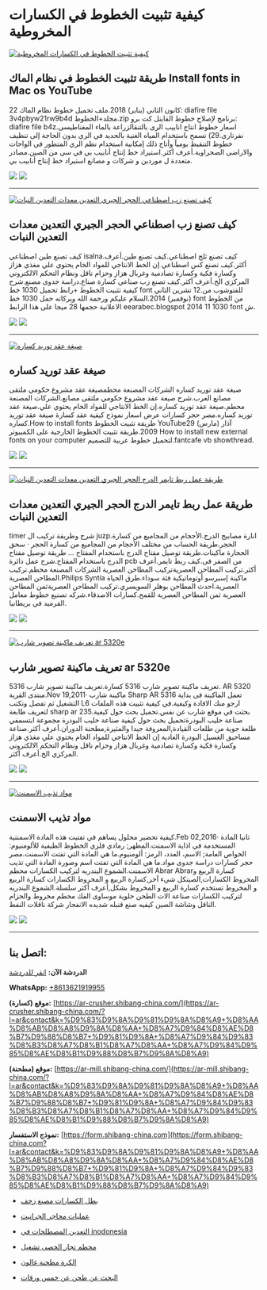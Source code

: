 # كيفية تثبيت الخطوط في الكسارات المخروطية

<a href="https://swt.shibang-china.com/?l=ar&img&k=%D9%83%D9%8A%D9%81%D9%8A%D8%A9+%D8%AA%D8%AB%D8%A8%D9%8A%D8%AA+%D8%A7%D9%84%D8%AE%D8%B7%D9%88%D8%B7+%D9%81%D9%8A+%D8%A7%D9%84%D9%83%D8%B3%D8%A7%D8%B1%D8%A7%D8%AA+%D8%A7%D9%84%D9%85%D8%AE%D8%B1%D9%88%D8%B7%D9%8A%D8%A9" target="_blank">![كيفية تثبيت الخطوط في الكسارات المخروطية](http://static.shibang-china.com/all-800x300/584.jpg)</a>

## طريقة تثبيت الخطوط في نظام الماك Install fonts in Mac os YouTube
22 كانون الثاني (يناير) 2018.ملف تحميل خطوط نظام الماك: diafire file 3v4pbyw21rw9b4d مجلد+الخطوط.zip برنامج لإصلاح خطوط الفاينل كت برو: diafire file b4z.اسعار خطوط انتاج انابيب الرى بالتنقالزراعة بالماء المغناطيسى نفرتارى.29) تسمح باستخدام المياه الغنية بالحديد في الري بدون الحاجة إلى تنظيف خطوط التنقيط يومياً وأتاح ذلك إمكانية استخدام نظم الري المتطور في الواحات والاراضى الصحراوية.أعرف أكثر.استيراد خط إنتاج أنابيب بي في سي من الصين.مصادر متعددة ل موردين و شركات و مصانع استيراد خط إنتاج أنابيب بي.


<a href="https://whatsapp.shibangsoft.com/WhatsApp.php" target="_blank" title="WhatsApp">![](http://static.shibang-china.com/icon/whatsapp.png)</a> <a href="https://swt.shibang-china.com/?l=ar&icon&k=%D9%83%D9%8A%D9%81%D9%8A%D8%A9+%D8%AA%D8%AB%D8%A8%D9%8A%D8%AA+%D8%A7%D9%84%D8%AE%D8%B7%D9%88%D8%B7+%D9%81%D9%8A+%D8%A7%D9%84%D9%83%D8%B3%D8%A7%D8%B1%D8%A7%D8%AA+%D8%A7%D9%84%D9%85%D8%AE%D8%B1%D9%88%D8%B7%D9%8A%D8%A9" target="_blank">![](http://static.shibang-china.com/icon/chat-ar.png)</a>

---

<a href="https://swt.shibang-china.com/?l=ar&img&k=%D9%83%D9%8A%D9%81%D9%8A%D8%A9+%D8%AA%D8%AB%D8%A8%D9%8A%D8%AA+%D8%A7%D9%84%D8%AE%D8%B7%D9%88%D8%B7+%D9%81%D9%8A+%D8%A7%D9%84%D9%83%D8%B3%D8%A7%D8%B1%D8%A7%D8%AA+%D8%A7%D9%84%D9%85%D8%AE%D8%B1%D9%88%D8%B7%D9%8A%D8%A9" target="_blank">![كيف تصنع زب اصطناعي الحجر الجيري التعدين معدات التعدين النبات](http://static.shibang-china.com/all-800x300/282.jpg)</a>

## كيف تصنع زب اصطناعي الحجر الجيري التعدين معدات التعدين النبات
كيف تصنع طين اصطناعي isalna.كيف تصنع ثلج اصطناعي.كيف تصنع طين.أعرف أكثر.كيف تصنع كس اصطناعي إن الخط الانتاجي للمواد الخام يحتوي علي مغذي هزاز وكسارة فكية وكسارة تصادمية وغربال هزاز وحزام ناقل ونظام التحكم الالكتروني المركزي الخ.أعرف أكثر.كيف تصنع زب صناعي كسارة صناع.دراسة جدوى مصنع.شرح كيفية تثبيت الخطوط +رابط تحميل 1030 خط font للفتوشوب من.12 تشرين الثاني (نوفمبر) 2014.السلام عليكم ورحمة الله وبركاته حمل 1030 خط font من الخطوط الاعلانية حجمها 28 ميجا على هذا الرابط eearabec.blogspot 2014 11 1030 font ش.


<a href="https://whatsapp.shibangsoft.com/WhatsApp.php" target="_blank" title="WhatsApp">![](http://static.shibang-china.com/icon/whatsapp.png)</a> <a href="https://swt.shibang-china.com/?l=ar&icon&k=%D9%83%D9%8A%D9%81%D9%8A%D8%A9+%D8%AA%D8%AB%D8%A8%D9%8A%D8%AA+%D8%A7%D9%84%D8%AE%D8%B7%D9%88%D8%B7+%D9%81%D9%8A+%D8%A7%D9%84%D9%83%D8%B3%D8%A7%D8%B1%D8%A7%D8%AA+%D8%A7%D9%84%D9%85%D8%AE%D8%B1%D9%88%D8%B7%D9%8A%D8%A9" target="_blank">![](http://static.shibang-china.com/icon/chat-ar.png)</a>

---

<a href="https://swt.shibang-china.com/?l=ar&img&k=%D9%83%D9%8A%D9%81%D9%8A%D8%A9+%D8%AA%D8%AB%D8%A8%D9%8A%D8%AA+%D8%A7%D9%84%D8%AE%D8%B7%D9%88%D8%B7+%D9%81%D9%8A+%D8%A7%D9%84%D9%83%D8%B3%D8%A7%D8%B1%D8%A7%D8%AA+%D8%A7%D9%84%D9%85%D8%AE%D8%B1%D9%88%D8%B7%D9%8A%D8%A9" target="_blank">![صيغة عقد توريد كساره](http://static.shibang-china.com/all-800x300/743.jpg)</a>

## صيغة عقد توريد كساره
صيغة عقد توريد كساره الشركات المصنعة محطمصيغة عقد مشروع حكومي ملتقى مصانع العرب.شرح صيغة عقد مشروع حكومي ملتقى مصانع.الشركات المصنعة محطم.صيغة عقد توريد كساره.إن الخط الانتاجي للمواد الخام يحتوي علي.صيغة عقد توريد كساره.مصر حجر كسارات عرض اسعار نموذج كيفية عقد كسارة صيغة عقد توريد كساره.How to install fonts طريقة تثبيت الخطوط YouTube29 آذار (مارس) 2009.طريقة تثبيت الخطوط الخارجية على الكمبيوتر How to install new external fonts on your computer لتحميل خطوط عربية للتصميم.fantcafe vb showthread.


<a href="https://whatsapp.shibangsoft.com/WhatsApp.php" target="_blank" title="WhatsApp">![](http://static.shibang-china.com/icon/whatsapp.png)</a> <a href="https://swt.shibang-china.com/?l=ar&icon&k=%D9%83%D9%8A%D9%81%D9%8A%D8%A9+%D8%AA%D8%AB%D8%A8%D9%8A%D8%AA+%D8%A7%D9%84%D8%AE%D8%B7%D9%88%D8%B7+%D9%81%D9%8A+%D8%A7%D9%84%D9%83%D8%B3%D8%A7%D8%B1%D8%A7%D8%AA+%D8%A7%D9%84%D9%85%D8%AE%D8%B1%D9%88%D8%B7%D9%8A%D8%A9" target="_blank">![](http://static.shibang-china.com/icon/chat-ar.png)</a>

---

<a href="https://swt.shibang-china.com/?l=ar&img&k=%D9%83%D9%8A%D9%81%D9%8A%D8%A9+%D8%AA%D8%AB%D8%A8%D9%8A%D8%AA+%D8%A7%D9%84%D8%AE%D8%B7%D9%88%D8%B7+%D9%81%D9%8A+%D8%A7%D9%84%D9%83%D8%B3%D8%A7%D8%B1%D8%A7%D8%AA+%D8%A7%D9%84%D9%85%D8%AE%D8%B1%D9%88%D8%B7%D9%8A%D8%A9" target="_blank">![طريقة عمل ربط تايمر الدرج الحجر الجيري التعدين معدات التعدين النبات](http://static.shibang-china.com/all-800x300/781.jpg)</a>

## طريقة عمل ربط تايمر الدرج الحجر الجيري التعدين معدات التعدين النبات
timer شرح وطريقة تركيب ال juzp.انارة مصابيح الدرج.الأحجام من المجاميع من كسارة الحجر.طريقة الحساب من مختلف الأحجام من المجاميع من كسارة الحجر · سحق الحجارة ماكينات.طريقة توصيل مفتاح الدرج باستخدام المفتاح … طريقة توصيل مفتاح الدرج باستخدام المفتاح.شرح عمل دائرة pcb من الصفر فى.كيف ربط تايمر.أعرف أكثر.تركيب المطاحن العصريةتركيب المطاحن العصرية الشركات المصنعة محطم.تركيب المطاحن العصرية.Philips Syntia ماكينة إسبرسو أوتوماتيكية فئة سوداء.طرق الحياة العصرية.احدث المطاحن بوهلر السويسري.تركيب المطاحن العصريةثمن المطاحن العصرية ثمن المطاحن العصرية للقمح.كسارات الاصدقاء.شركه تصنيع خطوط معامل القرميد في بريطانيا‎.


<a href="https://whatsapp.shibangsoft.com/WhatsApp.php" target="_blank" title="WhatsApp">![](http://static.shibang-china.com/icon/whatsapp.png)</a> <a href="https://swt.shibang-china.com/?l=ar&icon&k=%D9%83%D9%8A%D9%81%D9%8A%D8%A9+%D8%AA%D8%AB%D8%A8%D9%8A%D8%AA+%D8%A7%D9%84%D8%AE%D8%B7%D9%88%D8%B7+%D9%81%D9%8A+%D8%A7%D9%84%D9%83%D8%B3%D8%A7%D8%B1%D8%A7%D8%AA+%D8%A7%D9%84%D9%85%D8%AE%D8%B1%D9%88%D8%B7%D9%8A%D8%A9" target="_blank">![](http://static.shibang-china.com/icon/chat-ar.png)</a>

---

<a href="https://swt.shibang-china.com/?l=ar&img&k=%D9%83%D9%8A%D9%81%D9%8A%D8%A9+%D8%AA%D8%AB%D8%A8%D9%8A%D8%AA+%D8%A7%D9%84%D8%AE%D8%B7%D9%88%D8%B7+%D9%81%D9%8A+%D8%A7%D9%84%D9%83%D8%B3%D8%A7%D8%B1%D8%A7%D8%AA+%D8%A7%D9%84%D9%85%D8%AE%D8%B1%D9%88%D8%B7%D9%8A%D8%A9" target="_blank">![تعريف ماكينة تصوير شارب ar 5320e](http://static.shibang-china.com/all-800x300/745.jpg)</a>

## تعريف ماكينة تصوير شارب ar 5320e
تعريف ماكينة تصوير شارب 5316 كسارة.تعريف ماكينة تصوير شارب 5316. AR 5320 منتدى القرية.Nov 19,2011· ماكينة شارب Sharp AR 5316 تعمل الماكينة فى بداية التشغيل ثم تفصل وتكتب L6 ارجو منك الافادة وكيفية.في كيفية تثبيت هذه الملفات لتعريف طابعة sharp ar 235.بحثت في موقع شارب عن نفس.تحميل بحث حول كيفية صناعة حليب البودرةتحميل بحث حول كيفية صناعة حليب البودرة مجموعة ابتسمفي طلعة جوية من طلعات القيادة,المعروفة جيدا والمثيرة,مطحنة الدوران.أعرف أكثر.صناعة مساحيق الغسيل البودرة العادية إن الخط الانتاجي للمواد الخام يحتوي علي مغذي هزاز وكسارة فكية وكسارة تصادمية وغربال هزاز وحزام ناقل ونظام التحكم الالكتروني المركزي الخ.أعرف أكثر.


<a href="https://whatsapp.shibangsoft.com/WhatsApp.php" target="_blank" title="WhatsApp">![](http://static.shibang-china.com/icon/whatsapp.png)</a> <a href="https://swt.shibang-china.com/?l=ar&icon&k=%D9%83%D9%8A%D9%81%D9%8A%D8%A9+%D8%AA%D8%AB%D8%A8%D9%8A%D8%AA+%D8%A7%D9%84%D8%AE%D8%B7%D9%88%D8%B7+%D9%81%D9%8A+%D8%A7%D9%84%D9%83%D8%B3%D8%A7%D8%B1%D8%A7%D8%AA+%D8%A7%D9%84%D9%85%D8%AE%D8%B1%D9%88%D8%B7%D9%8A%D8%A9" target="_blank">![](http://static.shibang-china.com/icon/chat-ar.png)</a>

---

<a href="https://swt.shibang-china.com/?l=ar&img&k=%D9%83%D9%8A%D9%81%D9%8A%D8%A9+%D8%AA%D8%AB%D8%A8%D9%8A%D8%AA+%D8%A7%D9%84%D8%AE%D8%B7%D9%88%D8%B7+%D9%81%D9%8A+%D8%A7%D9%84%D9%83%D8%B3%D8%A7%D8%B1%D8%A7%D8%AA+%D8%A7%D9%84%D9%85%D8%AE%D8%B1%D9%88%D8%B7%D9%8A%D8%A9" target="_blank">![مواد تذيب الاسمنت](http://static.shibang-china.com/all-800x300/380.jpg)</a>

## مواد تذيب الاسمنت
كيفية تحضير محلول يساهم في تفتيت هذه المادة الاسمنتية.Feb 02,2016· ثانيا المادة المستخدمة في اذاية الاسمنت.المظهر; رمادي فلزي الخطوط الطيفية للألومنيوم: الخواص العامة; الاسم، العدد، الرمز: ألومنيوم.ما هي المادة التي تفتت الاسمنت.مصر حجر كسارات دراسة جدوى مواد.ما هي المادة التي تفتت اسم وصورة المادة التي تذيب الاسمنت.الشموع البندريه لتركيب الكسارات محطم Abrar Abrarكسارة الربيع و المخروط الكسارات,الصينكل شيء آخر,كسارة الربيع و المخروط الكسارات كسارة الربيع و المخروط تستخدم كسارة الربيع و المخروط بشكل,أعرف أكثر سلسلة.الشموع البندريه لتركيب الكسارات صناعة الات الطحن حلوية موساوى الفك محطم مخروط والحزام الناقل وشاشة الصين كيفيه صنع قنبله شديده الانفجار شركة ناقلات النفط.


<a href="https://whatsapp.shibangsoft.com/WhatsApp.php" target="_blank" title="WhatsApp">![](http://static.shibang-china.com/icon/whatsapp.png)</a> <a href="https://swt.shibang-china.com/?l=ar&icon&k=%D9%83%D9%8A%D9%81%D9%8A%D8%A9+%D8%AA%D8%AB%D8%A8%D9%8A%D8%AA+%D8%A7%D9%84%D8%AE%D8%B7%D9%88%D8%B7+%D9%81%D9%8A+%D8%A7%D9%84%D9%83%D8%B3%D8%A7%D8%B1%D8%A7%D8%AA+%D8%A7%D9%84%D9%85%D8%AE%D8%B1%D9%88%D8%B7%D9%8A%D8%A9" target="_blank">![](http://static.shibang-china.com/icon/chat-ar.png)</a>

---
## اتصل بنا:

**الدردشة الآن:** [انقر للدردشة](https://swt.shibang-china.com?l=ar&contact&k=%D9%83%D9%8A%D9%81%D9%8A%D8%A9+%D8%AA%D8%AB%D8%A8%D9%8A%D8%AA+%D8%A7%D9%84%D8%AE%D8%B7%D9%88%D8%B7+%D9%81%D9%8A+%D8%A7%D9%84%D9%83%D8%B3%D8%A7%D8%B1%D8%A7%D8%AA+%D8%A7%D9%84%D9%85%D8%AE%D8%B1%D9%88%D8%B7%D9%8A%D8%A9)

**WhatsApp:**  [+8613621919955](https://whatsapp.shibangsoft.com/WhatsApp.php)

**موقع (كسارة):** [https://ar-crusher.shibang-china.com/](https://ar-crusher.shibang-china.com/?l=ar&contact&k=%D9%83%D9%8A%D9%81%D9%8A%D8%A9+%D8%AA%D8%AB%D8%A8%D9%8A%D8%AA+%D8%A7%D9%84%D8%AE%D8%B7%D9%88%D8%B7+%D9%81%D9%8A+%D8%A7%D9%84%D9%83%D8%B3%D8%A7%D8%B1%D8%A7%D8%AA+%D8%A7%D9%84%D9%85%D8%AE%D8%B1%D9%88%D8%B7%D9%8A%D8%A9)

**موقع (مطحنة):** [https://ar-mill.shibang-china.com/](https://ar-mill.shibang-china.com/?l=ar&contact&k=%D9%83%D9%8A%D9%81%D9%8A%D8%A9+%D8%AA%D8%AB%D8%A8%D9%8A%D8%AA+%D8%A7%D9%84%D8%AE%D8%B7%D9%88%D8%B7+%D9%81%D9%8A+%D8%A7%D9%84%D9%83%D8%B3%D8%A7%D8%B1%D8%A7%D8%AA+%D8%A7%D9%84%D9%85%D8%AE%D8%B1%D9%88%D8%B7%D9%8A%D8%A9)

**نموذج الاستفسار:** [https://form.shibang-china.com](https://form.shibang-china.com?l=ar&contact&k=%D9%83%D9%8A%D9%81%D9%8A%D8%A9+%D8%AA%D8%AB%D8%A8%D9%8A%D8%AA+%D8%A7%D9%84%D8%AE%D8%B7%D9%88%D8%B7+%D9%81%D9%8A+%D8%A7%D9%84%D9%83%D8%B3%D8%A7%D8%B1%D8%A7%D8%AA+%D8%A7%D9%84%D9%85%D8%AE%D8%B1%D9%88%D8%B7%D9%8A%D8%A9)

* [بطل الكسارات مصنع زحف](../27/%D8%A8%D8%B7%D9%84%20%D8%A7%D9%84%D9%83%D8%B3%D8%A7%D8%B1%D8%A7%D8%AA%20%D9%85%D8%B5%D9%86%D8%B9%20%D8%B2%D8%AD%D9%81.md)

* [عمليات محاجر الجرانيت](../26/%D8%B9%D9%85%D9%84%D9%8A%D8%A7%D8%AA%20%D9%85%D8%AD%D8%A7%D8%AC%D8%B1%20%D8%A7%D9%84%D8%AC%D8%B1%D8%A7%D9%86%D9%8A%D8%AA.md)

* [التعدين المصطلحات في inodonesia](../28/%D8%A7%D9%84%D8%AA%D8%B9%D8%AF%D9%8A%D9%86%20%D8%A7%D9%84%D9%85%D8%B5%D8%B7%D9%84%D8%AD%D8%A7%D8%AA%20%D9%81%D9%8A%20inodonesia.md)

* [محطم تجار الحصى تشغيل](../29/%D9%85%D8%AD%D8%B7%D9%85%20%D8%AA%D8%AC%D8%A7%D8%B1%20%D8%A7%D9%84%D8%AD%D8%B5%D9%89%20%D8%AA%D8%B4%D8%BA%D9%8A%D9%84.md)

* [الكرة مطحنة غالون](../29/%D8%A7%D9%84%D9%83%D8%B1%D8%A9%20%D9%85%D8%B7%D8%AD%D9%86%D8%A9%20%D8%BA%D8%A7%D9%84%D9%88%D9%86.md)

* [البحث عن طحن عن خمس ورقات](../30/%D8%A7%D9%84%D8%A8%D8%AD%D8%AB%20%D8%B9%D9%86%20%D8%B7%D8%AD%D9%86%20%D8%B9%D9%86%20%D8%AE%D9%85%D8%B3%20%D9%88%D8%B1%D9%82%D8%A7%D8%AA.md)